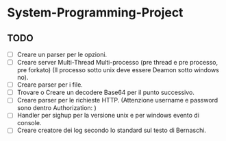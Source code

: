 # System-Programming-Project

## TODO
- [ ] Creare un parser per le opzioni.
- [ ] Creare server Multi-Thread Multi-processo (pre thread e pre processo, pre forkato) (Il processo sotto unix deve essere Deamon sotto windows no).
- [ ] Creare parser per i file.
- [ ] Trovare o Creare un decodere Base64 per il punto successivo.
- [ ] Creare parser per le richieste HTTP. (Attenzione username e password sono dentro Authorization: )
- [ ] Handler per sighup per la versione unix e per windows evento di console.
- [ ] Creare creatore dei log secondo lo standard sul testo di Bernaschi.
